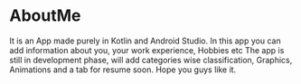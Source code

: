 # AboutMe
It is an App made purely in Kotlin and Android Studio.
In this app you can add information about you, your work experience, Hobbies etc
The app is still in development phase, will add categories wise classification, Graphics, Animations and a tab for resume soon.
Hope you guys like it.
